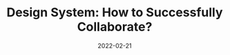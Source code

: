 ---
date: 2022-02-21
publisher: uxdesigncc
tags:
  - design-systems
  - collaboration
target_url: https://bootcamp.uxdesign.cc/design-system-how-to-successfully-collaborate-3c767ed12bc6
title: "Design System: How to Successfully Collaborate?"
---